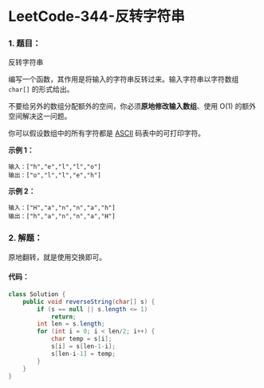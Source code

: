 # LeetCode-344-反转字符串

### 1. 题目：

反转字符串

编写一个函数，其作用是将输入的字符串反转过来。输入字符串以字符数组 `char[]` 的形式给出。

不要给另外的数组分配额外的空间，你必须**原地修改输入数组**、使用 O(1) 的额外空间解决这一问题。

你可以假设数组中的所有字符都是 [ASCII](https://baike.baidu.com/item/ASCII) 码表中的可打印字符。

**示例 1：**

```
输入：["h","e","l","l","o"]
输出：["o","l","l","e","h"]
```

**示例 2：**

```
输入：["H","a","n","n","a","h"]
输出：["h","a","n","n","a","H"]
```

### 2. 解题：

原地翻转，就是使用交换即可。

#### 代码：

```java
class Solution {
    public void reverseString(char[] s) {
        if (s == null || s.length <= 1)
            return;
        int len = s.length;
        for (int i = 0; i < len/2; i++) {
            char temp = s[i];
            s[i] = s[len-1-i];
            s[len-i-1] = temp;
        }
    }
}
```

